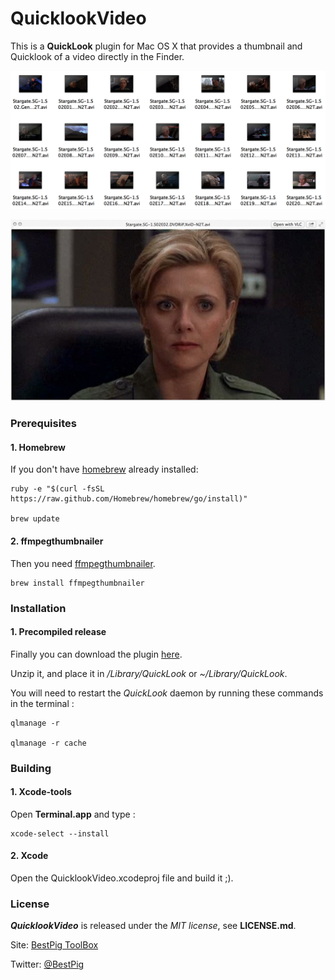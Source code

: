 # QuicklookVideo

This is a **QuickLook** plugin for Mac OS X that provides a thumbnail and Quicklook of a video directly in the Finder.

![QuicklookVideo finder icons](https://raw.githubusercontent.com/BestPig/QuicklookVideo/master/screens/finder.png)

![QuicklookVideo QL preview](https://raw.githubusercontent.com/BestPig/QuicklookVideo/master/screens/quicklook.png)

### Prerequisites

#### 1. Homebrew

If you don't have [homebrew](http://brew.sh "homebrew website") already installed:

	ruby -e "$(curl -fsSL https://raw.github.com/Homebrew/homebrew/go/install)"

	brew update


#### 2. ffmpegthumbnailer

Then you need [ffmpegthumbnailer](https://code.google.com/p/ffmpegthumbnailer/ "ffmpegthumbnailer website").

	brew install ffmpegthumbnailer

### Installation

#### 1. Precompiled release

Finally you can download the plugin [here](https://github.com/BestPig/QuicklookVideo/releases/download/v0.1/QuicklookVideo-v0.1.zip "QuicklookVideo-v0.1.zip").

Unzip it, and place it in */Library/QuickLook* or *~/Library/QuickLook*.

You will need to restart the *QuickLook* daemon by running these commands in the terminal :

	qlmanage -r

	qlmanage -r cache

### Building

#### 1. Xcode-tools

Open **Terminal.app** and type :

	xcode-select --install


#### 2. Xcode

Open the QuicklookVideo.xcodeproj file and build it ;).


### License

***QuicklookVideo*** is released under the *MIT license*, see **LICENSE.md**.

Site: [BestPig ToolBox](http://www.bestpig.fr/ "BestPig ToolBox")

Twitter: [@BestPig](https://twitter.com/BestPig "BestPig on Twitter")
